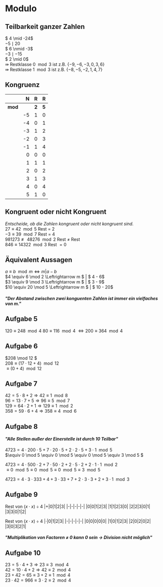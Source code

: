 # **Modulo**
## **Teilbarkeit ganzer Zahlen**
$ 4 \mid -24$\
$-5 \mid  20$\
$ 6 \nmid -3$\
$-3 \mid -15$\
$ 2 \mid   0$\
$\Rrightarrow$ Restklasse $0 \mod 3$ ist z.B. $\{-9, -6, -3, 0, 3, 6\}$\
$\Rrightarrow$ Restklasse $1 \mod 3$ ist z.B. $\{-8, -5, -2, 1, 4, 7\}$

## **Kongruenz**
|       |N |R    |R    |
|-------|-:|:---:|:----|
|**mod**|  |**2**|**5**|
|       |-5|    1|    0|
|       |-4|    0|    1|
|       |-3|    1|    2|
|       |-2|    0|    3|
|       |-1|    1|    4|
|       | 0|    0|    0|
|       | 1|    1|    1|
|       | 2|    0|    2|
|       | 3|    1|    3|
|       | 4|    0|    4|
|       | 5|    1|    0|

## **Kongruent oder nicht Kongruent**
*Entscheide, ob die Zahlen kongruent oder nicht kongruent sind.*\
$27 \equiv 42 \mod 5$ Rest = 2\
$-3 \equiv 39 \mod 7$ Rest = 4\
$981273 \not\equiv 48276 \mod 2$ Rest $\neq$ Rest\
$846 \equiv 14322 \mod 3$ Rest $= 0$

## Äquivalent Aussagen
$a \equiv b \mod m \Leftrightarrow m| a - b$\
$4 \equiv 6 \mod 2 \Leftrightarrow m $ | $ 4 - 6$\
$3 \equiv 9 \mod 3 \Leftrightarrow m $ | $ 3 - 9$\
$10 \equiv 20 \mod 5 \Leftrightarrow m $ | $ 10 - 20$
#### *"Der Abstand zwischen zwei konguenten Zahlen ist immer ein vielfaches von $m$."*

## Aufgabe 5
$120 \equiv 248 \mod 4$
$80 \equiv 116 \mod 4$
$\Leftrightarrow 200 \equiv 364 \mod 4$

## Aufgabe 6
$208 \mod 12 $\
$208 \equiv (17 \cdot 12 + 4) \mod 12$\
$\equiv (0 + 4) \mod 12$

## Aufgabe 7
$42 = 5 \cdot 8 + 2 \Rightarrow 42 \equiv 1 \mod 8$\
$96 = 13 \cdot 7 + 5 \Rightarrow 96 \equiv 5 \mod 7$\
$129 = 64 \cdot 2 + 1 \Rightarrow 129 \equiv 1 \mod 2$\
$358 = 59 \cdot 6 + 4 \Rightarrow 358 \equiv 4 \mod 6$

## Aufgabe 8
#### *"Alle Stellen außer der Einerstelle ist durch 10 Teilbar"*
$4723 = 4 \cdot 200 \cdot 5 + 7 \cdot 20 \cdot 5 + 2 \cdot 2 \cdot 5 + 3 \cdot 1 \mod 5$\
$\equiv 0 \mod 5 \equiv 0 \mod 5 \equiv 0 \mod 5 \equiv 3 \mod 5 $

$4723 = 4 \cdot 500 \cdot 2 + 7 \cdot 50 \cdot 2 + 2 \cdot  5 \cdot 2 + 2 \cdot 1 \cdot 1 \mod 2$\
$\equiv 0 \mod 5 \equiv 0 \mod 5 \equiv 0 \mod 5 \equiv  3 \mod 5$

$4723 = 4 \cdot 3 \cdot 333 + 4 + 3 \cdot 33 + 7 + 2 \cdot 3 \cdot 3 + 2 + 3 \cdot 1 \mod 3$

## Aufgabe 9
Rest von $(x \cdot x) \div 4$
|+|0|1|2|3|
|-|-|-|-|-|
|0|0|1|2|3|
|1|1|2|3|0|
|2|2|3|0|1|
|3|3|0|1|2|

Rest von $(x \cdot x) \div 4$
|$\cdot$|0|1|2|3|
|-|-|-|-|-|
|0|0|0|0|0|
|1|0|1|2|3|
|2|0|2|0|2|
|3|0|3|2|1|

#### *"Multiplikation von Factoren $\neq$ 0 kann 0 sein $\rightarrow$ Division nicht möglich"*

## Aufgabe 10
$23 = 5 \cdot 4 + 3 \Rightarrow 23 \equiv 3 \mod 4$\
$42 = 10 \cdot 4 + 2 \Rightarrow 42 \equiv 2 \mod 4$\
$23 + 42 = 65 \equiv 3 + 2 \equiv 1 \mod 4$\
$23 \cdot 42 = 966 \equiv 3 \cdot 2 \equiv 2 \mod 4$